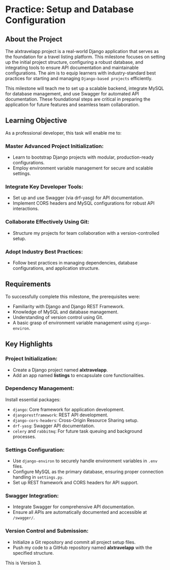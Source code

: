 # Practice: Setup and Database Configuration

## About the Project

The alxtravelapp project is a real-world Django application that serves as the foundation for a travel listing platform. This milestone focuses on setting up the initial project structure, configuring a robust database, and integrating tools to ensure API documentation and maintainable configurations. The aim is to equip learners with industry-standard best practices for starting and managing ```Django-based projects``` efficiently.

This milestone will teach me to set up a scalable backend, integrate MySQL for database management, and use Swagger for automated API documentation. These foundational steps are critical in preparing the application for future features and seamless team collaboration.

## Learning Objective

As a professional developer, this task will enable me to:

### Master Advanced Project Initialization:
* Learn to bootstrap Django projects with modular, production-ready configurations.
* Employ environment variable management for secure and scalable settings.

### Integrate Key Developer Tools:
* Set up and use Swagger (via drf-yasg) for API documentation.
* Implement CORS headers and MySQL configurations for robust API interactions.

### Collaborate Effectively Using Git:
* Structure my projects for team collaboration with a version-controlled setup.

### Adopt Industry Best Practices:
* Follow best practices in managing dependencies, database configurations, and application structure.

## Requirements
To successfully complete this milestone, the prerequisites were:

* Familiarity with Django and Django REST Framework.
* Knowledge of MySQL and database management.
* Understanding of version control using Git.
* A basic grasp of environment variable management using ```django-environ```.

## Key Highlights

### Project Initialization:
* Create a Django project named <b>alxtravelapp</b>.
* Add an app named <b>listings</b> to encapsulate core functionalities.

### Dependency Management:
Install essential packages:
* ```django```: Core framework for application development.
* ```djangorestframework```: REST API development.
* ```django-cors-headers```: Cross-Origin Resource Sharing setup.
* ```drf-yasg```: Swagger API documentation.
* ```celery``` and ```rabbitmq```: For future task queuing and background processes.

### Settings Configuration:
* Use ```django-environ``` to securely handle environment variables in ```.env``` files.
* Configure MySQL as the primary database, ensuring proper connection handling in ```settings.py```.
* Set up REST framework and CORS headers for API support.

### Swagger Integration:
* Integrate Swagger for comprehensive API documentation.
* Ensure all APIs are automatically documented and accessible at ```/swagger/```.

### Version Control and Submission:
* Initialize a Git repository and commit all project setup files.
* Push my code to a GitHub repository named <b>alxtravelapp</b> with the specified structure.

This is Version 3.
